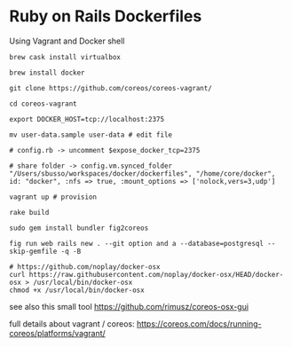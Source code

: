 # Ruby on Rails Dockerfiles

Using Vagrant and Docker shell

```
brew cask install virtualbox

brew install docker

git clone https://github.com/coreos/coreos-vagrant/

cd coreos-vagrant

export DOCKER_HOST=tcp://localhost:2375

mv user-data.sample user-data # edit file

# config.rb -> uncomment $expose_docker_tcp=2375

# share folder -> config.vm.synced_folder "/Users/sbusso/workspaces/docker/dockerfiles", "/home/core/docker", id: "docker", :nfs => true, :mount_options => ['nolock,vers=3,udp']

vagrant up # provision

rake build

sudo gem install bundler fig2coreos

fig run web rails new . --git option and a --database=postgresql --skip-gemfile -q -B

```

```
# https://github.com/noplay/docker-osx
curl https://raw.githubusercontent.com/noplay/docker-osx/HEAD/docker-osx > /usr/local/bin/docker-osx
chmod +x /usr/local/bin/docker-osx
```

see also this small tool https://github.com/rimusz/coreos-osx-gui

full details about vagrant / coreos: https://coreos.com/docs/running-coreos/platforms/vagrant/

